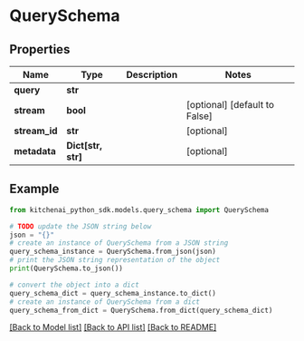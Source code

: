 # QuerySchema


## Properties

Name | Type | Description | Notes
------------ | ------------- | ------------- | -------------
**query** | **str** |  | 
**stream** | **bool** |  | [optional] [default to False]
**stream_id** | **str** |  | [optional] 
**metadata** | **Dict[str, str]** |  | [optional] 

## Example

```python
from kitchenai_python_sdk.models.query_schema import QuerySchema

# TODO update the JSON string below
json = "{}"
# create an instance of QuerySchema from a JSON string
query_schema_instance = QuerySchema.from_json(json)
# print the JSON string representation of the object
print(QuerySchema.to_json())

# convert the object into a dict
query_schema_dict = query_schema_instance.to_dict()
# create an instance of QuerySchema from a dict
query_schema_from_dict = QuerySchema.from_dict(query_schema_dict)
```
[[Back to Model list]](../README.md#documentation-for-models) [[Back to API list]](../README.md#documentation-for-api-endpoints) [[Back to README]](../README.md)


